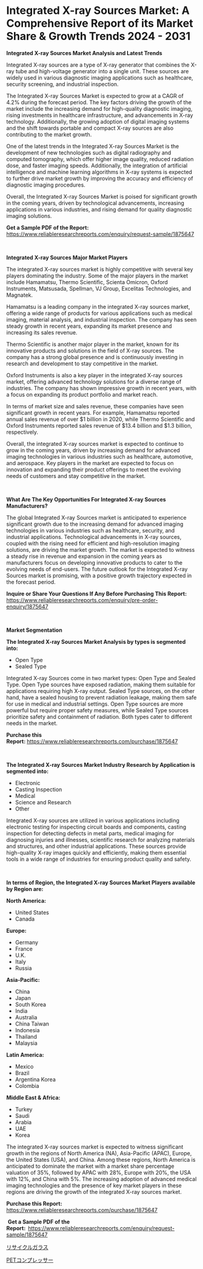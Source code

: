 <p><h1>Integrated X-ray Sources Market: A Comprehensive Report of its Market Share & Growth Trends 2024 - 2031</h1></p><p><strong>Integrated X-ray Sources Market Analysis and Latest Trends</strong></p>
<p><p>Integrated X-ray sources are a type of X-ray generator that combines the X-ray tube and high-voltage generator into a single unit. These sources are widely used in various diagnostic imaging applications such as healthcare, security screening, and industrial inspection.</p><p>The Integrated X-ray Sources Market is expected to grow at a CAGR of 4.2% during the forecast period. The key factors driving the growth of the market include the increasing demand for high-quality diagnostic imaging, rising investments in healthcare infrastructure, and advancements in X-ray technology. Additionally, the growing adoption of digital imaging systems and the shift towards portable and compact X-ray sources are also contributing to the market growth.</p><p>One of the latest trends in the Integrated X-ray Sources Market is the development of new technologies such as digital radiography and computed tomography, which offer higher image quality, reduced radiation dose, and faster imaging speeds. Additionally, the integration of artificial intelligence and machine learning algorithms in X-ray systems is expected to further drive market growth by improving the accuracy and efficiency of diagnostic imaging procedures.</p><p>Overall, the Integrated X-ray Sources Market is poised for significant growth in the coming years, driven by technological advancements, increasing applications in various industries, and rising demand for quality diagnostic imaging solutions.</p></p>
<p><strong>Get a Sample PDF of the Report:&nbsp;</strong> <a href="https://www.reliableresearchreports.com/enquiry/request-sample/1875647">https://www.reliableresearchreports.com/enquiry/request-sample/1875647</a></p>
<p>&nbsp;</p>
<p><strong>Integrated X-ray Sources Major Market Players</strong></p>
<p><p>The integrated X-ray sources market is highly competitive with several key players dominating the industry. Some of the major players in the market include Hamamatsu, Thermo Scientific, Scienta Omicron, Oxford Instruments, Matsusada, Spellman, VJ Group, Excelitas Technologies, and Magnatek.</p><p>Hamamatsu is a leading company in the integrated X-ray sources market, offering a wide range of products for various applications such as medical imaging, material analysis, and industrial inspection. The company has seen steady growth in recent years, expanding its market presence and increasing its sales revenue.</p><p>Thermo Scientific is another major player in the market, known for its innovative products and solutions in the field of X-ray sources. The company has a strong global presence and is continuously investing in research and development to stay competitive in the market.</p><p>Oxford Instruments is also a key player in the integrated X-ray sources market, offering advanced technology solutions for a diverse range of industries. The company has shown impressive growth in recent years, with a focus on expanding its product portfolio and market reach.</p><p>In terms of market size and sales revenue, these companies have seen significant growth in recent years. For example, Hamamatsu reported annual sales revenue of over $1 billion in 2020, while Thermo Scientific and Oxford Instruments reported sales revenue of $13.4 billion and $1.3 billion, respectively.</p><p>Overall, the integrated X-ray sources market is expected to continue to grow in the coming years, driven by increasing demand for advanced imaging technologies in various industries such as healthcare, automotive, and aerospace. Key players in the market are expected to focus on innovation and expanding their product offerings to meet the evolving needs of customers and stay competitive in the market.</p></p>
<p>&nbsp;</p>
<p><strong>What Are The Key Opportunities For Integrated X-ray Sources Manufacturers?</strong></p>
<p><p>The global Integrated X-ray Sources market is anticipated to experience significant growth due to the increasing demand for advanced imaging technologies in various industries such as healthcare, security, and industrial applications. Technological advancements in X-ray sources, coupled with the rising need for efficient and high-resolution imaging solutions, are driving the market growth. The market is expected to witness a steady rise in revenue and expansion in the coming years as manufacturers focus on developing innovative products to cater to the evolving needs of end-users. The future outlook for the Integrated X-ray Sources market is promising, with a positive growth trajectory expected in the forecast period.</p></p>
<p><strong>Inquire or Share Your Questions If Any Before Purchasing This Report:</strong> <a href="https://www.reliableresearchreports.com/enquiry/pre-order-enquiry/1875647">https://www.reliableresearchreports.com/enquiry/pre-order-enquiry/1875647</a></p>
<p>&nbsp;</p>
<p><strong>Market Segmentation</strong></p>
<p><strong>The Integrated X-ray Sources Market Analysis by types is segmented into:</strong></p>
<p><ul><li>Open Type</li><li>Sealed Type</li></ul></p>
<p><p>Integrated X-ray Sources come in two market types: Open Type and Sealed Type. Open Type sources have exposed radiation, making them suitable for applications requiring high X-ray output. Sealed Type sources, on the other hand, have a sealed housing to prevent radiation leakage, making them safe for use in medical and industrial settings. Open Type sources are more powerful but require proper safety measures, while Sealed Type sources prioritize safety and containment of radiation. Both types cater to different needs in the market.</p></p>
<p><strong>Purchase this Report:&nbsp;</strong><a href="https://www.reliableresearchreports.com/purchase/1875647">https://www.reliableresearchreports.com/purchase/1875647</a></p>
<p>&nbsp;</p>
<p><strong>The Integrated X-ray Sources Market Industry Research by Application is segmented into:</strong></p>
<p><ul><li>Electronic</li><li>Casting Inspection</li><li>Medical</li><li>Science and Research</li><li>Other</li></ul></p>
<p><p>Integrated X-ray sources are utilized in various applications including electronic testing for inspecting circuit boards and components, casting inspection for detecting defects in metal parts, medical imaging for diagnosing injuries and illnesses, scientific research for analyzing materials and structures, and other industrial applications. These sources provide high-quality X-ray images quickly and efficiently, making them essential tools in a wide range of industries for ensuring product quality and safety.</p></p>
<p>&nbsp;</p>
<p><strong>In terms of Region, the Integrated X-ray Sources Market Players available by Region are:</strong></p>
<p>
    <p> <strong> North America: </strong>
        <ul>
            <li>United States</li>
            <li>Canada</li>
        </ul>
        </p> 
    <p> <strong> Europe: </strong>
        <ul>
            <li>Germany</li>
            <li>France</li>
            <li>U.K.</li>
            <li>Italy</li>
            <li>Russia</li>
        </ul>
        </p> 
    <p> <strong> Asia-Pacific: </strong>
        <ul>
            <li>China</li>
            <li>Japan</li>
            <li>South Korea</li>
            <li>India</li>
            <li>Australia</li>
            <li>China Taiwan</li>
            <li>Indonesia</li>
            <li>Thailand</li>
            <li>Malaysia</li>
        </ul>
        </p> 
    <p> <strong> Latin America: </strong>
        <ul>
            <li>Mexico</li>
            <li>Brazil</li>
            <li>Argentina Korea</li>
            <li>Colombia</li>
        </ul>
        </p> 
    <p> <strong> Middle East & Africa: </strong>
        <ul>
            <li>Turkey</li>
            <li>Saudi</li>
            <li>Arabia</li>
            <li>UAE</li>
            <li>Korea</li>
        </ul>
    </p>
    </p>
<p><p>The integrated X-ray sources market is expected to witness significant growth in the regions of North America (NA), Asia-Pacific (APAC), Europe, the United States (USA), and China. Among these regions, North America is anticipated to dominate the market with a market share percentage valuation of 35%, followed by APAC with 28%, Europe with 20%, the USA with 12%, and China with 5%. The increasing adoption of advanced medical imaging technologies and the presence of key market players in these regions are driving the growth of the integrated X-ray sources market.</p></p>
<p><strong>Purchase this Report: </strong><a href="https://www.reliableresearchreports.com/purchase/1875647">https://www.reliableresearchreports.com/purchase/1875647</a></p>
<p>&nbsp;<strong>Get a Sample PDF of the Report:&nbsp;&nbsp;</strong><a href="https://www.reliableresearchreports.com/enquiry/request-sample/1875647">https://www.reliableresearchreports.com/enquiry/request-sample/1875647</a></p>
<p><strong></strong></p>
<p><p><a href="https://github.com/laurenreichert/Market-Research-Report-List-1/blob/main/895300416988.md">リサイクルガラス</a></p><p><a href="https://github.com/RodHoppe07/Market-Research-Report-List-1/blob/main/818827616989.md">PETコンプレッサー</a></p></p>
